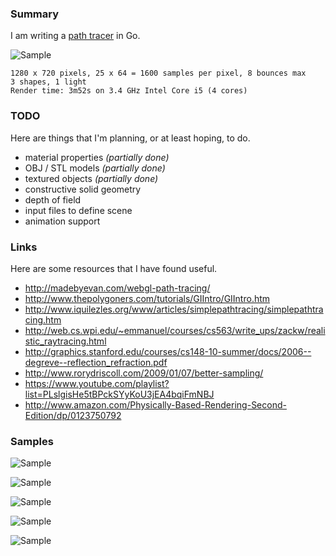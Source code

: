 ### Summary

I am writing a [path tracer](http://en.wikipedia.org/wiki/Path_tracing) in Go.

![Sample](http://i.imgur.com/zHRmmeP.png)

    1280 x 720 pixels, 25 x 64 = 1600 samples per pixel, 8 bounces max
    3 shapes, 1 light
    Render time: 3m52s on 3.4 GHz Intel Core i5 (4 cores)

### TODO

Here are things that I'm planning, or at least hoping, to do.

* material properties *(partially done)*
* OBJ / STL models *(partially done)*
* textured objects *(partially done)*
* constructive solid geometry
* depth of field
* input files to define scene
* animation support

### Links

Here are some resources that I have found useful.

* http://madebyevan.com/webgl-path-tracing/
* http://www.thepolygoners.com/tutorials/GIIntro/GIIntro.htm
* http://www.iquilezles.org/www/articles/simplepathtracing/simplepathtracing.htm
* http://web.cs.wpi.edu/~emmanuel/courses/cs563/write_ups/zackw/realistic_raytracing.html
* http://graphics.stanford.edu/courses/cs148-10-summer/docs/2006--degreve--reflection_refraction.pdf
* http://www.rorydriscoll.com/2009/01/07/better-sampling/
* https://www.youtube.com/playlist?list=PLslgisHe5tBPckSYyKoU3jEA4bqiFmNBJ
* http://www.amazon.com/Physically-Based-Rendering-Second-Edition/dp/0123750792

### Samples

![Sample](http://i.imgur.com/eI5yLu7.png)

![Sample](http://i.imgur.com/2PNvTgE.png)

![Sample](http://i.imgur.com/2bVB9PL.png)

![Sample](http://i.imgur.com/zCPDKbt.png)

![Sample](http://i.imgur.com/7nJieKd.png)
